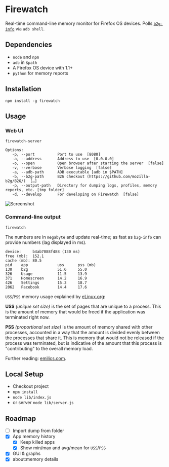 # Firewatch

Real-time command-line memory monitor for Firefox OS devices. Polls [`b2g-info`](https://github.com/mozilla-b2g/gonk-misc/tree/master/b2g-info) via `adb shell`.

## Dependencies

 * `node` and `npm`
 * `adb` in `$path`
 * A Firefox OS device with 1.1+
 * `python` for memory reports

## Installation

```
npm install -g firewatch
```

## Usage

### Web UI

```
firewatch-server
```

```
Options:
   -p, --port          Port to use  [8080]
   -a, --address       Address to use  [0.0.0.0]
   -o, --open          Open browser after starting the server  [false]
   -v, --verbose       Verbose logging  [false]
   -a, --adb-path      ADB executable [adb in $PATH]
   -b, --b2g-path      B2G checkout (https://github.com/mozilla-b2g/B2G/)  […]
   -p, --output-path   Directory for dumping logs, profiles, memory reports, etc. [tmp folder]
   -d, --develop       For developing on Firewatch  [false]
```

![Screenshot](https://i.cloudup.com/gFBKQ-gXuL.png)

### Command-line output

```
firewatch
```

The numbers are in `megabyte` and update real-time; as fast as `b2g-info` can provide numbers (lag displayed in ms).

```
device:     b4ab7088f488 (130 ms)
free (mb):  152.1
cache (mb): 80.5
pid    app             uss      pss (mb)
130    b2g             51.6     55.0
326    Usage           11.5     13.9
371    Homescreen      14.2     16.9
426    Settings        15.3     18.7
2062   Facebook        14.4     17.6
```

`USS`/`PSS` memory usage explained by [eLinux.org](http://elinux.org/Android_Memory_Usage):

**USS** *(unique set size)* is the set of pages that are unique to a process. This is the amount of memory that would be freed if the application was terminated right now.

**PSS** *(proportional set size)* is the amount of memory shared with other processes, accounted in a way that the amount is divided evenly between the processes that share it. This is memory that would not be released if the process was terminated, but is indicative of the amount that this process is "contributing" to the overall memory load.

Further reading: [emilics.com](http://emilics.com/blog/article/mconsumption.html).

## Local Setup

 * Checkout project
 * `npm install`
 * `node lib/index.js`
 * or server `node lib/server.js`

## Roadmap

- [ ] Import dump from folder
- [x] App memory history
  - [x] Keep killed apps
  - [x] Show min/max and avg/mean for `USS`/`PSS`
- [x] GUI & graphs
- [x] about:memory details